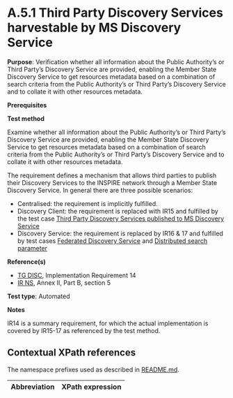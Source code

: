 # A.5.1 Third Party Discovery Services harvestable by MS Discovery Service

**Purpose**: Verification whether all information about the Public Authority’s or Third Party’s Discovery Service are provided, enabling the Member State Discovery Service to get resources metadata based on a combination of search criteria from the Public Authority’s or Third Party’s Discovery Service and to collate it with other resources metadata.

**Prerequisites**

**Test method**

Examine whether all information about the Public Authority’s or Third Party’s Discovery Service are provided, enabling the Member State Discovery Service to get resources metadata based on a combination of search criteria from the Public Authority’s or Third Party’s Discovery Service and to collate it with other resources metadata.

The requirement defines a mechanism that allows third parties to publish their Discovery Services to the INSPIRE network through a Member State Discovery Service. In general there are three possible
scenarios: 

* Centralised: the requirement is implicitly fulfilled.
* Discovery Client: the requirement is replaced with IR15 and fulfilled by the test case [Third Party Discovery Services published to MS Discovery Service](https://github.com/inspire-eu-validation/ats-discovery-service/blob/master/A.04.02.third.party.discovery.services.published.md)
* Discovery Service: the requirement is replaced by IR16 & 17 and fulfilled by test cases [Federated Discovery Service](https://github.com/inspire-eu-validation/ats-discovery-service/blob/master/A.02.07.federated.discovery.service.md) and [Distributed search parameter](https://github.com/inspire-eu-validation/ats-discovery-service/blob/master/A.03.06.distributed.search.parameter.md)


**Reference(s)**

* [TG DISC](README.md#ref_TG_DISC), Implementation Requirement 14
* [IR NS](README.md#ref_IR_NS), Annex II, Part B, section 5

**Test type**: Automated

**Notes** 

IR14 is a summary requirement, for which the actual implementation is covered by IR15-17 as referenced by the test method.

## Contextual XPath references

The namespace prefixes used as described in [README.md](README.md#namespaces).

Abbreviation                                               |  XPath expression
---------------------------------------------------------- | -------------------------------------------------------------------------
